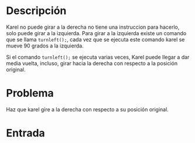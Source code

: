 # Descripción

Karel no puede girar a la derecha no tiene una instruccion para hacerlo, solo puede girar a la izquierda. Para girar a la izquierda existe un comando que se llama `turnleft();`, cada vez que se ejecuta este comando karel se mueve 90 grados a la izquierda.

Si el comando `turnleft();` se ejecuta varias veces, Karel puede llegar a dar media vuelta, incluso, girar hacia la derecha con respecto a la posición original.

# Problema

Haz que karel gire a la derecha con respecto a su posición original.

# Entrada
